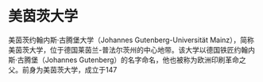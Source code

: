 # 美茵茨大学

美茵茨约翰内斯·古腾堡大学（Johannes Gutenberg-Universität Mainz），简称美茵茨大学，位于德国莱茵兰-普法尔茨州的中心地带。该大学以德国铁匠约翰内斯·古腾堡（Johannes Gutenberg）的名字命名，他也被称为欧洲印刷革命之父。前身为美茵茨大学，成立于147